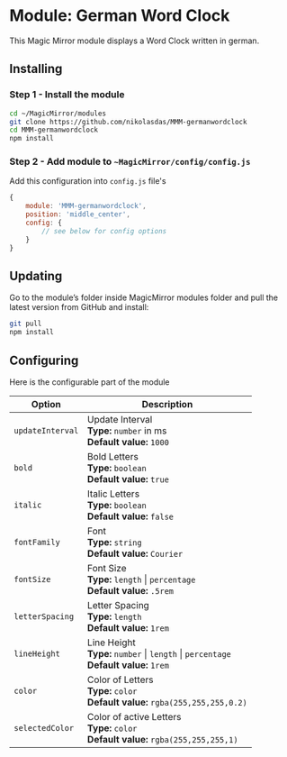 # Module: German Word Clock
This Magic Mirror module displays a Word Clock written in german.

## Installing

### Step 1 - Install the module
```bash
cd ~/MagicMirror/modules
git clone https://github.com/nikolasdas/MMM-germanwordclock
cd MMM-germanwordclock
npm install
```

### Step 2 - Add module to `~MagicMirror/config/config.js`
Add this configuration into `config.js` file's
```javascript
{
	module: 'MMM-germanwordclock',
	position: 'middle_center',
	config: {
		// see below for config options
	}
}
```

## Updating
Go to the module’s folder inside MagicMirror modules folder and pull the latest version from GitHub and install:
```bash
git pull
npm install
```

## Configuring
Here is the configurable part of the module

| Option               | Description
|--------------------- |-----------
| `updateInterval` | Update Interval<br>**Type:** `number` in ms<br>**Default value:** `1000`
| `bold`           | Bold Letters<br>**Type:** `boolean`<br>**Default value:** `true`
| `italic`         | Italic Letters<br>**Type:** `boolean`<br>**Default value:** `false`
| `fontFamily`     | Font<br>**Type:** `string`<br>**Default value:** `Courier`
| `fontSize`       | Font Size<br>**Type:** `length` \| `percentage`<br>**Default value:** `.5rem`
| `letterSpacing`  | Letter Spacing<br>**Type:** `length`<br>**Default value:** `1rem`
| `lineHeight`     | Line Height<br>**Type:** `number` \| `length` \| `percentage`<br>**Default value:** `1rem`
| `color`          | Color of Letters<br>**Type:** `color`<br>**Default value:** `rgba(255,255,255,0.2)`
| `selectedColor`  | Color of active Letters<br>**Type:** `color`<br>**Default value:** `rgba(255,255,255,1)`
